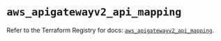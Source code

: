 # `aws_apigatewayv2_api_mapping`

Refer to the Terraform Registry for docs: [`aws_apigatewayv2_api_mapping`](https://registry.terraform.io/providers/hashicorp/aws/6.12.0/docs/resources/apigatewayv2_api_mapping).
